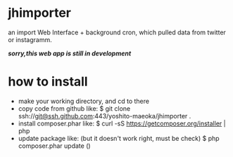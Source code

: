 jhimporter
==========

an import Web Interface + background cron, which pulled data from twitter or instagramm.  

***sorry,this web app is still in development***  


how to install
==============

* make your working directory, and cd to there
* copy code from github like:
  $ git clone ssh://git@ssh.github.com:443/yoshito-maeoka/jhimporter .
* install composer.phar like:
  $ curl -sS https://getcomposer.org/installer | php
* update package like:   (but it doesn't work right, must be check)
  $ php composer.phar update () 